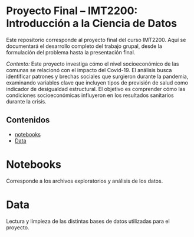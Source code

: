 # Proyecto Final – IMT2200: Introducción a la Ciencia de Datos

Este repositorio corresponde al proyecto final del curso IMT2200. Aquí se documentará el desarrollo completo del trabajo grupal, desde la formulación del problema hasta la presentación final.

_Contexto:_ Este proyecto investiga cómo el nivel socioeconómico de las comunas se relacionó con el impacto del Covid-19. El análisis busca identificar patrones y brechas sociales que surgieron durante la pandemia, examinando variables clave que incluyen tipos de previsión de salud como indicador de desigualdad estructural. El objetivo es comprender cómo las condiciones socioeconómicas influyeron en los resultados sanitarios durante la crisis.

## Contenidos
- [notebooks](#Notebooks)
- [Data](#Data)

# Notebooks
Corresponde a los archivos exploratorios y análisis de los datos.

# Data
Lectura y limpieza de las distintas bases de datos utilizadas para el proyecto.
